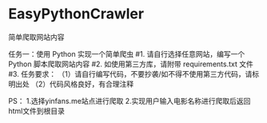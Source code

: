 # EasyPythonCrawler
简单爬取网站内容

任务一：使用 Python 实现一个简单爬虫
#1. 请自行选择任意网站，编写一个 Python 脚本爬取网站内容
#2. 如使用第三方库，请附带 requirements.txt 文件
#3. 任务要求：
（1）请自行编写代码，不要抄袭/如不得不使用第三方代码，请标明出处
（2）代码风格良好，有合理注释

PS：
  1.选择yinfans.me站点进行爬取
  2.实现用户输入电影名称进行爬取后返回html文件到根目录
